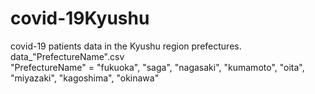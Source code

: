 # covid-19Kyushu
covid-19 patients data in the Kyushu region prefectures.  
data_"PrefectureName".csv  
"PrefectureName" = "fukuoka", "saga", "nagasaki", "kumamoto", "oita", "miyazaki", "kagoshima", "okinawa" 
